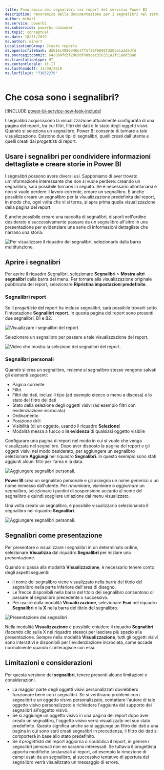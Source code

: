 ```yaml
---
title: Panoramica dei segnalibri nei report del servizio Power BI
description: Panoramica della documentazione per i segnalibri nel servizio Power BI.
author: mihart
ms.service: powerbi
ms.subservice: powerbi-consumer
ms.topic: conceptual
ms.date: 10/31/2019
ms.author: mihart
LocalizationGroup: Create reports
ms.openlocfilehash: d5816c4080340b3ff5f29f6000fd203e1a2dedfd
ms.sourcegitcommit: 64c860fcbf2969bf089cec358331a1fc1e0d39a8
ms.translationtype: HT
ms.contentlocale: it-IT
ms.lasthandoff: 11/09/2019
ms.locfileid: "73852270"
---
```

# <a name="what-are-bookmarks"></a>Che cosa sono i segnalibri?

[!INCLUDE [power-bi-service-new-look-include](../includes/power-bi-service-new-look-include.md)]

I segnalibri acquisiscono la visualizzazione attualmente configurata di una pagina del report, tra cui filtri, filtri dei dati e lo stato degli oggetti visivi. Quando si seleziona un segnalibro, Power BI consente di tornare a tale visualizzazione. Esistono due tipi di segnalibri, quelli creati dall'utente e quelli creati dai *progettisti* di report.

## <a name="use-bookmarks-to-share-insights-and-build-stories-in-power-bi"></a>Usare i segnalibri per condividere informazioni dettagliate e creare storie in Power BI 
I segnalibri possono avere diversi usi. Supponiamo di aver trovato un'informazione interessante che non si vuole perdere: creando un segnalibro, sarà possibile tornarvi in seguito. Se è necessario allontanarsi e non si vuole perdere il lavoro corrente, creare un segnalibro. È anche possibile creare un segnalibro per la visualizzazione predefinita del report, in modo che, ogni volta che vi si torna, si apra prima quella visualizzazione della pagina del report. 

È anche possibile creare una raccolta di segnalibri, disporli nell'ordine desiderato e successivamente passare da un segnalibro all'altro in una presentazione per evidenziare una serie di informazioni dettagliate che narrano una storia.  

![Per visualizzare il riquadro dei segnalibri, selezionarlo dalla barra multifunzione.](media/end-user-bookmarks/power-bi-select-bookmark.png)

## <a name="open-bookmarks"></a>Aprire i segnalibri
Per aprire il riquadro Segnalibri, selezionare **Segnalibri** > **Mostra altri segnalibri** dalla barra dei menu. Per tornare alla visualizzazione originale pubblicata del report, selezionare **Ripristina impostazioni predefinite**.

### <a name="report-bookmarks"></a>Segnalibri report
Se il *progettista* del report ha incluso segnalibri, sarà possibile trovarli sotto l'intestazione **Segnalibri report**. In questa pagina del report sono presenti due segnalibri, B1 e B2. 

![Visualizzare i segnalibri del report.](media/end-user-bookmarks/power-bi-report.png)

Selezionare un segnalibro per passare a tale visualizzazione del report. 

![Video che mostra la selezione dei segnalibri del report.](media/end-user-bookmarks/power-bi-bookmarks.gif)

### <a name="personal-bookmarks"></a>Segnalibri personali

Quando si crea un segnalibro, insieme al segnalibro stesso vengono salvati gli elementi seguenti:

* Pagina corrente
* Filtri
* Filtri dei dati, inclusi il tipo (ad esempio elenco o menu a discesa) e lo stato del filtro dei dati
* Stato della selezione degli oggetti visivi (ad esempio filtri con evidenziazione incrociata)
* Ordinamento
* Posizione drill
* Visibilità (di un oggetto, usando il riquadro **Selezione**)
* Modalità messa a fuoco o **In evidenza** di qualsiasi oggetto visibile

Configurare una pagina di report nel modo in cui si vuole che venga visualizzata nel segnalibro. Dopo aver disposto la pagina del report e gli oggetti visivi nel modo desiderato, per aggiungere un segnalibro selezionare **Aggiungi** nel riquadro **Segnalibri**. In questo esempio sono stati aggiunti alcuni filtri per l'area e la data. 

![Aggiungere segnalibri personali.](media/end-user-bookmarks/power-bi-bookmark-personal.png)

**Power BI** crea un segnalibro personale e gli assegna un nome generico o un nome immesso dall'utente. Per *rinominare*, *eliminare* o *aggiornare* un segnalibro, selezionare i puntini di sospensione accanto al nome del segnalibro e quindi scegliere un'azione dal menu visualizzato.

Una volta creato un segnalibro, è possibile visualizzarlo selezionando il segnalibro nel riquadro **Segnalibri**. 

![Aggiungere segnalibri personali.](media/end-user-bookmarks/power-bi-bookmark-west.png)


<!--
## Arranging bookmarks
As you create bookmarks, you might find that the order in which you create them isn't necessarily the same order you'd like to present them to your audience. No problem, you can easily rearrange the order of bookmarks.

In the **Bookmarks** pane, simply drag-and-drop bookmarks to change their order, as shown in the following image. The yellow bar between bookmarks designates where the dragged bookmark will be placed.

![Change bookmark order by drag-and-drop](media/desktop-bookmarks/bookmarks_06.png)

The order of your bookmarks can become important when you use the **View** feature of bookmarks, as described in the next section. 

-->

## <a name="bookmarks-as-a-slide-show"></a>Segnalibri come presentazione
Per presentare o visualizzare i segnalibri in un determinato ordine, selezionare **Visualizza** dal riquadro **Segnalibri** per iniziare una presentazione.

Quando si passa alla modalità **Visualizzazione**, è necessario tenere conto degli aspetti seguenti:

- Il nome del segnalibro viene visualizzato nella barra del titolo del segnalibro nella parte inferiore dell'area di disegno.
- Le frecce disponibili nella barra del titolo del segnalibro consentono di passare al segnalibro precedente o successivo.
- Per uscire dalla modalità **Visualizzazione**, selezionare **Esci** nel riquadro **Segnalibri** o la **X** nella barra del titolo del segnalibro.

![Presentazione dei segnalibri](media/end-user-bookmarks/power-bi-slideshow.png)

Nella modalità **Visualizzazione** è possibile chiudere il riquadro **Segnalibri** (facendo clic sulla X nel riquadro stesso) per lasciare più spazio alla presentazione. Sempre nella modalità **Visualizzazione**, tutti gli oggetti visivi sono interattivi e disponibili per l'evidenziazione incrociata, come accade normalmente quando si interagisce con essi. 

<!--
## Visibility - using the Selection pane
With the release of bookmarks, the new **Selection** pane is also introduced. The **Selection** pane provides a list of all objects on the current page and allows you to select the object and specify whether a given object is visible. 

![Enable the Selection pane](media/desktop-bookmarks/bookmarks_08.png)

You can select an object using the **Selection** pane. Also, you can toggle whether the object is currently visible by clicking the eye icon to the right of the visual. 

![Selection pane](media/desktop-bookmarks/bookmarks_09.png)

When a bookmark is added, the visible status of each object is also saved based on its setting in the **Selection** pane. 

It's important to note that **slicers** continue to filter a report page, regardless of whether they are visible. As such, you can create many different bookmarks, with different slicer settings, and make a single report page appear very different (and highlight different insights) in various bookmarks.


## Bookmarks for shapes and images
You can also link shapes and images to bookmarks. With this feature, when you click on an object, it will show the bookmark associated with that object. This can be especially useful when working with buttons; you can learn more by reading the article about [using buttons in Power BI](desktop-buttons.md). 

To assign a bookmark to an object, select the object, then expand the **Action** section from the **Format Shape** pane, as shown in the following image.

![Add bookmark link to an object](media/desktop-bookmarks/bookmarks_10.png)

Once you turn the **Action** slider to **On** you can select whether the object is a back button, a bookmark, or a Q&A command. If you select bookmark, you can then select which of your bookmarks the object is linked to.

There are all sorts of interesting things you can do with object-linked bookmarking. You can create a visual table of contents on your report page, or you can provide different views (such as visual types) of the same information, just by clicking on an object.

When you are in editing mode you can use ctrl+click to follow the link, and when not in edit mode, simply click the object to follow the link. 


## Bookmark groups

Beginning with the August 2018 release of **Power BI Desktop**, you can create and use bookmark groups. A bookmark group is a collection of bookmarks that you specify, which can be shown and organized as a group. 

To create a bookmark group, hold down the CTRL key and select the bookmarks you want to include in the group, then click the ellipses beside any of the selected bookmarks, and select **Group** from the menu that appears.

![Create a bookmark group](media/desktop-bookmarks/bookmarks_15.png)

**Power BI Desktop** automatically names the group *Group 1*. Fortunately, you can just double-click on the name and rename it to whatever you want.

![Rename a bookmark group](media/desktop-bookmarks/bookmarks_16.png)

With any bookmark group, clicking on the bookmark group's name only expands or collapses the group of bookmarks, and does not represent a bookmark by itself. 

When using the **View** feature of bookmarks, the following applies:

* If the selected bookmark is in a group when you select **View** from bookmarks, only the bookmarks *in that group* are shown in the viewing session. 

* If the selected bookmark is not in a group, or is on the top level (such as the name of a bookmark group), then all bookmarks for the entire report are played, including bookmarks in any group. 

To ungroup bookmarks, just select any bookmark in a group, click the ellipses, and then select **Ungroup** from the menu that appears. 

![Ungroup a bookmark group](media/desktop-bookmarks/bookmarks_17.png)

Note that selecting **Ungroup** for any bookmark from a group takes all bookmarks out of the group (it deletes the group, but not the bookmarks themselves). So to remove a single bookmark from a group, you need to **Ungroup** any member from that group, which deletes the grouping, then select the members you want in the new group (using CTRL and clicking each bookmark), and select **Group** again. 
-->





## <a name="limitations-and-considerations"></a>Limitazioni e considerazioni
Per questa versione dei **segnalibri**, tenere presenti alcune limitazioni e considerazioni.

* La maggior parte degli oggetti visivi personalizzati dovrebbero funzionare bene con i segnalibri. Se si verificano problemi con i segnalibri e un oggetto visivo personalizzato, contattare l'autore di tale oggetto visivo personalizzato e richiedere l'aggiunta del supporto dei segnalibri all'oggetto visivo. 
* Se si aggiunge un oggetto visivo in una pagina del report dopo aver creato un segnalibro, l'oggetto visivo verrà visualizzato nel suo stato predefinito. Questo significa anche se si aggiunge un filtro dei dati a una pagina in cui sono stati creati segnalibri in precedenza, il filtro dei dati si comporterà in base allo stato predefinito.
* Se il *progettista* del report aggiorna o ripubblica il report, in genere i segnalibri personali non ne saranno interessati. Se tuttavia il progettista apporta modifiche sostanziali al report, ad esempio la rimozione di campi usati da un segnalibro, al successivo tentativo di apertura del segnalibro verrà visualizzato un messaggio di errore. 

<!--
## Next steps
spotlight?
-->

